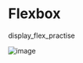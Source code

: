 # Flexbox
display_flex_practise


![image](https://github.com/omarfarukbadhon/Flexbox/assets/95760658/5019e8d9-ab29-4606-aa6d-bad05b28ba55)
